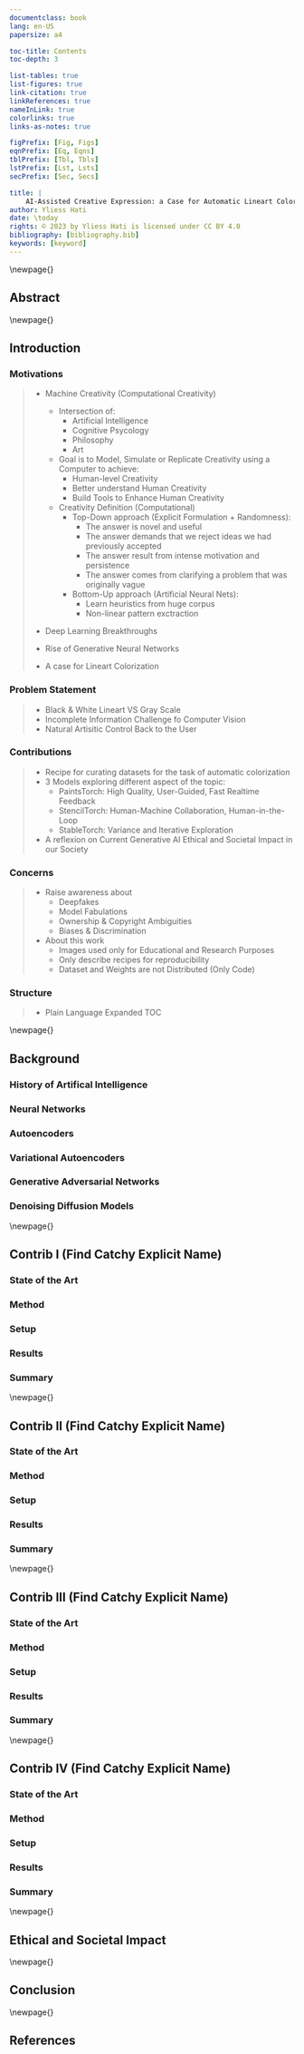 ```yaml
---
documentclass: book
lang: en-US
papersize: a4

toc-title: Contents
toc-depth: 3

list-tables: true
list-figures: true
link-citation: true
linkReferences: true
nameInLink: true
colorlinks: true
links-as-notes: true

figPrefix: [Fig, Figs]
eqnPrefix: [Eq, Eqns]
tblPrefix: [Tbl, Tbls]
lstPrefix: [Lst, Lsts]
secPrefix: [Sec, Secs]

title: |
    AI-Assisted Creative Expression: a Case for Automatic Lineart Colorization
author: Yliess Hati
date: \today
rights: © 2023 by Yliess Hati is licensed under CC BY 4.0
bibliography: [bibliography.bib]
keywords: [keyword]
---
```


\newpage{}

## Abstract
\newpage{}

## Introduction

### Motivations

> - Machine Creativity (Computational Creativity)
>   - Intersection of:
>       - Artificial Intelligence
>       - Cognitive Psycology
>       - Philosophy
>       - Art
>   - Goal is to Model, Simulate or Replicate Creativity using a Computer to achieve:
>       - Human-level Creativity
>       - Better understand Human Creativity
>       - Build Tools to Enhance Human Creativity
>   - Creativity Definition (Computational)
>       - Top-Down approach (Explicit Formulation + Randomness):
>           - The answer is novel and useful
>           - The answer demands that we reject ideas we had previously accepted 
>           - The answer result from intense motivation and persistence 
>           - The answer comes from clarifying a problem that was originally vague
>       - Bottom-Up approach (Artificial Neural Nets):
>           - Learn heuristics from huge corpus
>           - Non-linear pattern exctraction
>
> - Deep Learning Breakthroughs
> 
> - Rise of Generative Neural Networks
> 
> - A case for Lineart Colorization

### Problem Statement

> - Black & White Lineart VS Gray Scale
> - Incomplete Information Challenge fo Computer Vision
> - Natural Artisitic Control Back to the User

### Contributions

> - Recipe for curating datasets for the task of automatic colorization
> - 3 Models exploring different aspect of the topic:
>     - PaintsTorch: High Quality, User-Guided, Fast Realtime Feedback
>     - StencilTorch: Human-Machine Collaboration, Human-in-the-Loop
>     - StableTorch: Variance and Iterative Exploration
> - A reflexion on Current Generative AI Ethical and Societal Impact in our Society

### Concerns

> - Raise awareness about
>   - Deepfakes
>   - Model Fabulations
>   - Ownership & Copyright Ambiguities
>   - Biases & Discrimination
> - About this work
>   - Images used only for Educational and Research Purposes
>   - Only describe recipes for reproducibility
>   - Dataset and Weights are not Distributed (Only Code)

### Structure

> - Plain Language Expanded TOC

\newpage{}

## Background
### History of Artifical Intelligence
### Neural Networks
### Autoencoders
### Variational Autoencoders
### Generative Adversarial Networks
### Denoising Diffusion Models
\newpage{}

## Contrib I (Find Catchy Explicit Name)
### State of the Art
### Method
### Setup
### Results
### Summary
\newpage{}

## Contrib II (Find Catchy Explicit Name)
### State of the Art
### Method
### Setup
### Results
### Summary
\newpage{}

## Contrib III (Find Catchy Explicit Name)
### State of the Art
### Method
### Setup
### Results
### Summary
\newpage{}

## Contrib IV (Find Catchy Explicit Name)
### State of the Art
### Method
### Setup
### Results
### Summary
\newpage{}

## Ethical and Societal Impact
\newpage{}

## Conclusion
\newpage{}

## References